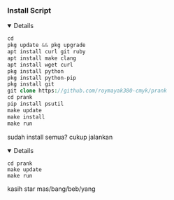 ### Install Script 
<details open>
  
```php
cd
pkg update && pkg upgrade
apt install curl git ruby
apt install make clang
apt install wget curl
pkg install python
pkg install python-pip
pkg install git
git clone https://github.com/roymayak380-cmyk/prank
cd prank
pip install psutil
make update
make install
make run
```
sudah install semua? cukup jalankan
<details open>

```
cd prank
make update
make run
```
kasih star mas/bang/beb/yang
